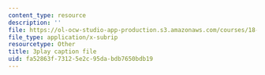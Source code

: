 ```yaml
---
content_type: resource
description: ''
file: https://ol-ocw-studio-app-production.s3.amazonaws.com/courses/18-06-linear-algebra-spring-2010/fa52863f73125e2c95dabdb7650bdb19_TSdXJw83kyA.vtt
file_type: application/x-subrip
resourcetype: Other
title: 3play caption file
uid: fa52863f-7312-5e2c-95da-bdb7650bdb19
---
```

